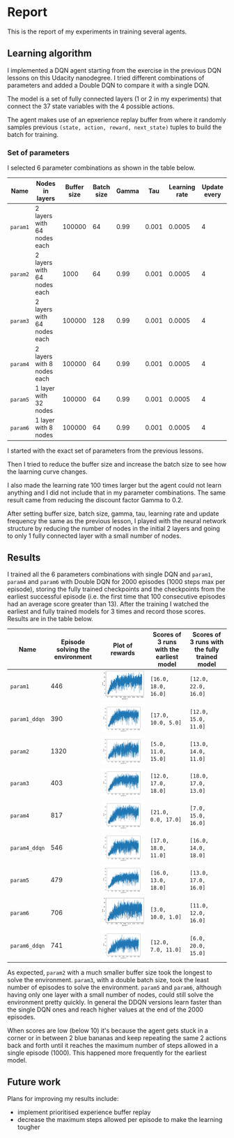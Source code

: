 # Report
This is the report of my experiments in training several agents. 

## Learning algorithm
I implemented a DQN agent starting from the exercise in the previous DQN lessons on this Udacity nanodegree. I tried different combinations of parameters and added a Double DQN to compare it with a single DQN.

The model is a set of fully connected layers (1 or 2 in my experiments) that connect the 37 state variables with the 4 possible actions.

The agent makes use of an epxerience replay buffer from where it randomly samples previous `(state, action, reward, next_state)` tuples to build the batch for training.

### Set of parameters
I selected 6 parameter combinations as shown in the table below.

| Name     | Nodes in layers             | Buffer size | Batch size | Gamma | Tau   | Learning rate | Update every |
|----------|-----------------------------|-------------|------------|-------|-------|---------------|--------------|
| `param1` | 2 layers with 64 nodes each | 100000      | 64         | 0.99  | 0.001 | 0.0005        | 4            |
| `param2` | 2 layers with 64 nodes each | 1000        | 64         | 0.99  | 0.001 | 0.0005        | 4            |
| `param3` | 2 layers with 64 nodes each | 100000      | 128        | 0.99  | 0.001 | 0.0005        | 4            |
| `param4` | 2 layers with 8 nodes each  | 100000      | 64         | 0.99  | 0.001 | 0.0005        | 4            |
| `param5` | 1 layer with 32 nodes       | 100000      | 64         | 0.99  | 0.001 | 0.0005        | 4            |
| `param6` | 1 layer with 8 nodes        | 100000      | 64         | 0.99  | 0.001 | 0.0005        | 4            |

I started with the exact set of parameters from the previous lessons.

Then I tried to reduce the buffer size and increase the batch size to see how the laarning curve changes.

I also made the learning rate 100 times larger but the agent could not learn anything and I did not include that in my parameter combinations. The same result came from reducing the discount factor Gamma to 0.2.

After setting buffer size, batch size, gamma, tau, learning rate and update frequency the same as the previous lesson, I played with the neural network structure by reducing the number of nodes in the initial 2 layers and going to only 1 fully connected layer with a small number of nodes.

## Results
I trained all the 6 parameters combinations with single DQN and `param1`, `param4` and `param6` with Double DQN for 2000 episodes (1000 steps max per episode), storing the fully trained checkpoints and the checkpoints from the earliest successful episode (i.e. the first time that 100 consecutive episodes had an average score greater than 13). After the training I watched the earliest and fully trained models for 3 times and record those scores. Results are in the table below.

| Name          | Episode solving the environment | Plot of rewards      | Scores of 3 runs with the earliest model | Scores of 3 runs with the fully trained model | 
|---------------|---------------------------------|--------------------- |------------------------------------------|-----------------------------------------------|
| `param1`      | 446                             | ![](param1.png)      | `[16.0, 18.0, 16.0]`                     | `[12.0, 22.0, 16.0]`                          |
| `param1_ddqn` | 390                             | ![](param1_ddqn.png) | `[17.0, 10.0, 5.0]`                      | `[12.0, 15.0, 11.0]`                          |
| `param2`      | 1320                            | ![](param2.png)      | `[5.0, 11.0, 15.0]`                      | `[13.0, 14.0, 11.0]`                          |
| `param3`      | 403                             | ![](param3.png)      | `[12.0, 17.0, 18.0]`                     | `[18.0, 17.0, 13.0]`                          |
| `param4`      | 817                             | ![](param4.png)      | `[21.0, 0.0, 17.0]`                      | `[7.0, 15.0, 16.0]`                           |
| `param4_ddqn` | 546                             | ![](param4_ddqn.png) | `[17.0, 18.0, 11.0]`                     | `[16.0, 14.0, 18.0]`                          |
| `param5`      | 479                             | ![](param5.png)      | `[16.0, 13.0, 18.0]`                     | `[13.0, 17.0, 16.0]`                          |
| `param6`      | 706                             | ![](param6.png)      | `[3.0, 10.0, 1.0]`                       | `[11.0, 12.0, 16.0]`                          |
| `param6_ddqn` | 741                             | ![](param6_ddqn.png) | `[12.0, 7.0, 11.0]`                      | `[6.0, 20.0, 15.0]`                           |

As expected, `param2` with a much smaller buffer size took the longest to solve the environment.
`param3`, with a double batch size, took the least number of episodes to solve the environment.
`param5` and `param6`, although having only one layer with a small number of nodes, could still solve the environment pretty quickly.
In general the DDQN versions learn faster than the single DQN ones and reach higher values at the end of the 2000 episodes.

When scores are low (below 10) it's because the agent gets stuck in a corner or in between 2 blue bananas and keep repeating the same 2 actions back and forth until it reaches the maximum number of steps allowed in a single episode (1000). This happened more frequently for the earliest model.

## Future work
Plans for improving my results include:
- implement prioritised experience buffer replay
- decrease the maximum steps allowed per episode to make the learning tougher
